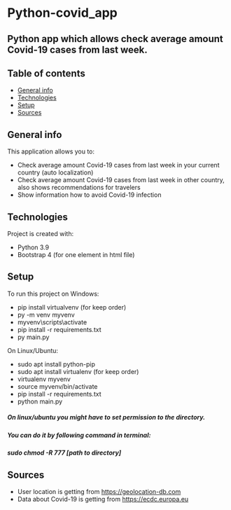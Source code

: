 # Python-covid_app
## Python app which allows check average amount Covid-19 cases from last week.

## Table of contents
* [General info](#general-info)
* [Technologies](#technologies)
* [Setup](#setup)
* [Sources](#sources)

## General info
This application allows you to:
* Check average amount Covid-19 cases from last week in your current country (auto localization)
* Check average amount Covid-19 cases from last week in other country,<br/>also shows recommendations for travelers
* Show information how to avoid Covid-19 infection
	
## Technologies
Project is created with:
* Python 3.9
* Bootstrap 4 (for one element in html file)
	
## Setup
To run this project on Windows:
* pip install virtualvenv (for keep order)
* py -m venv myvenv
* myvenv\scripts\activate
* pip install -r requirements.txt
* py main.py

On Linux/Ubuntu:
* sudo apt install python-pip
* sudo apt install virtualenv (for keep order)
* virtualenv myvenv
* source myvenv/bin/activate
* pip install -r requirements.txt
* python main.py

##### On linux/ubuntu you might have to set permission to the directory.
##### You can do it by following command in terminal:
##### sudo chmod -R 777 [path to directory]

## Sources
* User location is getting from https://geolocation-db.com
* Data about Covid-19 is getting from https://ecdc.europa.eu
